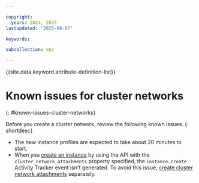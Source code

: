 ```yaml
---

copyright:
  years: 2024, 2025
lastupdated: "2025-08-07"

keywords:

subcollection: vpc

---
```


{{site.data.keyword.attribute-definition-list}}

# Known issues for cluster networks
{: #known-issues-cluster-networks}

Before you create a cluster network, review the following known issues.
{: shortdesc}

- The new instance profiles are expected to take about 20 minutes to start.
- When you [create an instance](/apidocs/vpc/latest#create-instance) by using the API with the `cluster_network_attachments` property specified, the `instance.create` Activity Tracker event isn't generated. To avoid this issue, [create cluster network attachments](/apidocs/vpc/latest#create-cluster-network-attachment) separately.
